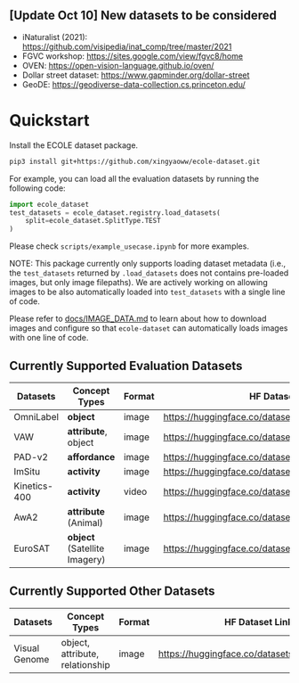 ## [Update Oct 10] New datasets to be considered
- iNaturalist (2021): https://github.com/visipedia/inat_comp/tree/master/2021
- FGVC workshop: https://sites.google.com/view/fgvc8/home
- OVEN: https://open-vision-language.github.io/oven/
- Dollar street dataset: https://www.gapminder.org/dollar-street
- GeoDE: https://geodiverse-data-collection.cs.princeton.edu/

# Quickstart

Install the ECOLE dataset package.

```bash
pip3 install git+https://github.com/xingyaoww/ecole-dataset.git
```

For example, you can load all the evaluation datasets by running the following code:

```python
import ecole_dataset
test_datasets = ecole_dataset.registry.load_datasets(
    split=ecole_dataset.SplitType.TEST
)
```

Please check `scripts/example_usecase.ipynb` for more examples.

NOTE: This package currently only supports loading dataset metadata (i.e., the `test_datasets` returned by `.load_datasets` does not contains pre-loaded images, but only image filepaths). We are actively working on allowing images to be also automatically loaded into `test_datasets` with a single line of code.

Please refer to [docs/IMAGE_DATA.md](docs/IMAGE_DATA.md) to learn about how to download images and configure so that `ecole-dataset` can automatically loads images with one line of code.


## Currently Supported Evaluation Datasets

| Datasets | Concept Types | Format | HF Dataset Link | Official Repo/Homepage |
|----------|----------|----------|----------|----------|
| OmniLabel | **object** | image | https://huggingface.co/datasets/xingyaoww/omnilabel | https://www.omnilabel.org/dataset/download |
| VAW | **attribute**, object | image | https://huggingface.co/datasets/mikewang/vaw | https://github.com/adobe-research/vaw_dataset#dataset-setup |
| PAD-v2 | **affordance** | image | https://huggingface.co/datasets/mikewang/padv2 | https://github.com/lhc1224/OSAD_Net |
| ImSitu | **activity** | image | https://huggingface.co/datasets/mikewang/imsitu | https://github.com/my89/imSitu |
| Kinetics-400 | **activity** | video | https://huggingface.co/datasets/AlexFierro9/Kinetics400 | https://www.deepmind.com/open-source/kinetics |
| AwA2 | **attribute** (Animal) | image | https://huggingface.co/datasets/mikewang/AwA2 | https://cvml.ista.ac.at/AwA2/ |
| EuroSAT | **object** (Satellite Imagery) | image | https://huggingface.co/datasets/mikewang/EuroSAT | https://github.com/phelber/EuroSAT |

## Currently Supported Other Datasets

| Datasets | Concept Types | Format | HF Dataset Link | Official Repo/Homepage |
|----------|----------|----------|----------|----------|
| Visual Genome | object, attribute, relationship | image | https://huggingface.co/datasets/visual_genome | https://homes.cs.washington.edu/~ranjay/visualgenome/index.html |
